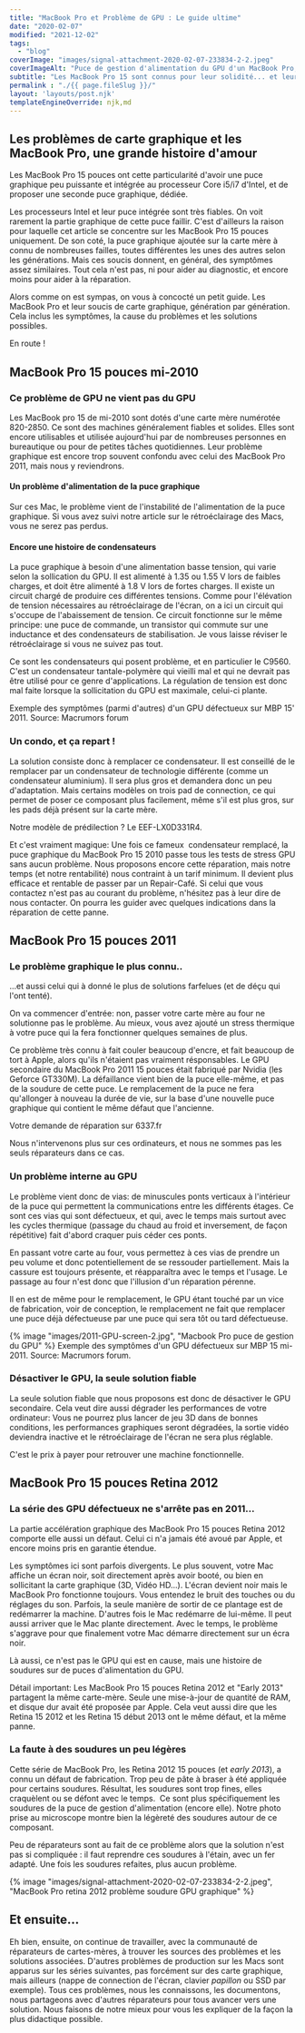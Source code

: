 ```yaml
---
title: "MacBook Pro et Problème de GPU : Le guide ultime"
date: "2020-02-07"
modified: "2021-12-02"
tags: 
  - "blog"
coverImage: "images/signal-attachment-2020-02-07-233834-2-2.jpeg"
coverImageAlt: "Puce de gestion d'alimentation du GPU d'un MacBook Pro, source de nombreuses pannes."
subtitle: "Les MacBook Pro 15 sont connus pour leur solidité... et leurs pannes récurrentes. Voici un listing des pannes pour chaque modèle, et des solutions associés."
permalink : "./{{ page.fileSlug }}/"
layout: 'layouts/post.njk'
templateEngineOverride: njk,md
---
```


## Les problèmes de carte graphique et les MacBook Pro, une grande histoire d'amour

Les MacBook Pro 15 pouces ont cette particularité d'avoir une puce graphique peu puissante et intégrée au processeur Core i5/i7 d'Intel, et de proposer une seconde puce graphique, dédiée.

Les processeurs Intel et leur puce intégrée sont très fiables. On voit rarement la partie graphique de cette puce faillir. C'est d'ailleurs la raison pour laquelle cet article se concentre sur les MacBook Pro 15 pouces uniquement. De son coté, la puce graphique ajoutée sur la carte mère à connu de nombreuses failles, toutes différentes les unes des autres selon les générations. Mais ces soucis donnent, en général, des symptômes assez similaires. Tout cela n'est pas, ni pour aider au diagnostic, et encore moins pour aider à la réparation.

Alors comme on est sympas, on vous à concocté un petit guide. Les MacBook Pro et leur soucis de carte graphique, génération par génération. Cela inclus les symptômes, la cause du problèmes et les solutions possibles.

En route !

## MacBook Pro 15 pouces mi-2010

### Ce problème de GPU ne vient pas du GPU

Les MacBook pro 15 de mi-2010 sont dotés d'une carte mère numérotée 820-2850. Ce sont des machines généralement fiables et solides. Elles sont encore utilisables et utilisée aujourd'hui par de nombreuses personnes en bureautique ou pour de petites tâches quotidiennes. Leur problème graphique est encore trop souvent confondu avec celui des MacBook Pro 2011, mais nous y reviendrons.

#### Un problème d'alimentation de la puce graphique

Sur ces Mac, le problème vient de l'instabilité de l'alimentation de la puce graphique. Si vous avez suivi notre article sur le rétroéclairage des Macs, vous ne serez pas perdus.

#### Encore une histoire de condensateurs

La puce graphique à besoin d'une alimentation basse tension, qui varie selon la sollication du GPU. Il est alimenté à 1.35 ou 1.55 V lors de faibles charges, et doit être alimenté à 1.8 V lors de fortes charges. Il existe un circuit chargé de produire ces différentes tensions. Comme pour l'élévation de tension nécessaires au rétroéclairage de l'écran, on a ici un circuit qui s'occupe de l'abaissement de tension. Ce circuit fonctionne sur le même principe: une puce de commande, un transistor qui commute sur une inductance et des condensateurs de stabilisation. Je vous laisse réviser le rétroéclairage si vous ne suivez pas tout.

Ce sont les condensateurs qui posent problème, et en particulier le C9560. C'est un condensateur tantale-polymère qui vieilli mal et qui ne devrait pas être utilisé pour ce genre d'applications. La régulation de tension est donc mal faite lorsque la sollicitation du GPU est maximale, celui-ci plante.

Exemple des symptômes (parmi d'autres) d'un GPU défectueux sur MBP 15' 2011. Source: Macrumors forum

### Un condo, et ça repart !

La solution consiste donc à remplacer ce condensateur. Il est conseillé de le remplacer par un condensateur de technologie différente (comme un condensateur aluminium). Il sera plus gros et demandera donc un peu d'adaptation. Mais certains modèles on trois pad de connection, ce qui permet de poser ce composant plus facilement, même s'il est plus gros, sur les pads déjà présent sur la carte mère.

Notre modèle de prédilection ? Le EEF-LX0D331R4.

Et c'est vraiment magique: Une fois ce fameux  condensateur remplacé, la puce graphique du MacBook Pro 15 2010 passe tous les tests de stress GPU sans aucun problème.
Nous proposons encore cette réparation, mais notre temps (et notre rentabilité) nous contraint à un tarif minimum. Il devient plus efficace et rentable de passer par un Repair-Café. Si celui que vous contactez n'est pas au courant du problème, n'hésitez pas à leur dire de nous contacter. On pourra les guider avec quelques indications dans la réparation de cette panne.

## MacBook Pro 15 pouces 2011

### Le problème graphique le plus connu..

...et aussi celui qui à donné le plus de solutions farfelues (et de déçu qui l'ont tenté).

On va commencer d'entrée: non, passer votre carte mère au four ne solutionne pas le problème. Au mieux, vous avez ajouté un stress thermique à votre puce qui la fera fonctionner quelques semaines de plus.

Ce problème très connu à fait couler beaucoup d'encre, et fait beaucoup de tort à Apple, alors qu'ils n'étaient pas vraiment résponsables. Le GPU secondaire du MacBook Pro 2011 15 pouces était fabriqué par Nvidia (les Geforce GT330M). La défaillance vient bien de la puce elle-même, et pas de la soudure de cette puce. Le remplacement de la puce ne fera qu'allonger à nouveau la durée de vie, sur la base d'une nouvelle puce graphique qui contient le même défaut que l'ancienne.

Votre demande de réparation sur 6337.fr

Nous n'intervenons plus sur ces ordinateurs, et nous ne sommes pas les seuls réparateurs dans ce cas.

### Un problème interne au GPU

Le problème vient donc de vias: de minuscules ponts verticaux à l'intérieur de la puce qui permettent la communications entre les différents étages. Ce sont ces vias qui sont défectueux, et qui, avec le temps mais surtout avec les cycles thermique (passage du chaud au froid et inversement, de façon répétitive) fait d'abord craquer puis céder ces ponts.

En passant votre carte au four, vous permettez à ces vias de prendre un peu volume et donc potentiellement de se ressouder partiellement. Mais la cassure est toujours présente, et réapparaîtra avec le temps et l'usage. Le passage au four n'est donc que l'illusion d'un réparation pérenne.

Il en est de même pour le remplacement, le GPU étant touché par un vice de fabrication, voir de conception, le remplacement ne fait que remplacer une puce déjà défectueuse par une puce qui sera tôt ou tard défectueuse.

{% image "images/2011-GPU-screen-2.jpg", "Macbook Pro puce de gestion du GPU" %} Exemple des symptômes d'un GPU défectueux sur MBP 15 mi-2011. Source: Macrumors forum.

### Désactiver le GPU, la seule solution fiable

La seule solution fiable que nous proposons est donc de désactiver le GPU secondaire. Cela veut dire aussi dégrader les performances de votre ordinateur: Vous ne pourrez plus lancer de jeu 3D dans de bonnes conditions, les performances graphiques seront dégradées, la sortie vidéo deviendra inactive et le rétroéclairage de l'écran ne sera plus réglable.

C'est le prix à payer pour retrouver une machine fonctionnelle.

## MacBook Pro 15 pouces Retina 2012

### La série des GPU défectueux ne s'arrête pas en 2011...

La partie accélération graphique des MacBook Pro 15 pouces Retina 2012 comporte elle aussi un défaut. Celui ci n'a jamais été avoué par Apple, et encore moins pris en garantie étendue.

Les symptômes ici sont parfois divergents. Le plus souvent, votre Mac affiche un écran noir, soit directement après avoir booté, ou bien en sollicitant la carte graphique (3D, Vidéo HD...). L'écran devient noir mais le MacBook Pro fonctionne toujours. Vous entendez le bruit des touches ou du réglages du son. Parfois, la seule manière de sortir de ce plantage est de redémarrer la machine. D'autres fois le Mac redémarre de lui-même. Il peut aussi arriver que le Mac plante directement. Avec le temps, le problème s'aggrave pour que finalement votre Mac démarre directement sur un écra noir.

Là aussi, ce n'est pas le GPU qui est en cause, mais une histoire de soudures sur de puces d'alimentation du GPU.

Détail important: Les MacBook Pro 15 pouces Retina 2012 et "Early 2013" partagent la même carte-mère. Seule une mise-à-jour de quantité de RAM, et disque dur avait été proposée par Apple. Cela veut aussi dire que les Retina 15 2012 et les Retina 15 début 2013 ont le même défaut, et la même panne.

### La faute à des soudures un peu légères

Cette série de MacBook Pro, les Retina 2012 15 pouces (et *early 2013*), a connu un défaut de fabrication. Trop peu de pâte à braser à été appliquée pour certains soudures. Résultat, les soudures sont trop fines, elles craquèlent ou se défont avec le temps.  Ce sont plus spécifiquement les soudures de la puce de gestion d'alimentation (encore elle). Notre photo prise au microscope montre bien la légèreté des soudures autour de ce composant.

Peu de réparateurs sont au fait de ce problème alors que la solution n'est pas si compliquée : il faut reprendre ces soudures à l'étain, avec un fer adapté. Une fois les soudures refaites, plus aucun problème.

{% image "images/signal-attachment-2020-02-07-233834-2-2.jpeg", "MacBook Pro retina 2012 problème soudure GPU graphique" %} 

## Et ensuite...

Eh bien, ensuite, on continue de travailler, avec la communauté de réparateurs de cartes-mères, à trouver les sources des problèmes et les solutions associées. D'autres problèmes de production sur les Macs sont apparus sur les séries suivantes, pas forcément sur des carte graphique, mais ailleurs (nappe de connection de l'écran, clavier *papillon* ou SSD par exemple). Tous ces problèmes, nous les connaissons, les documentons, nous partageons avec d'autres réparateurs pour tous avancer vers une solution. Nous faisons de notre mieux pour vous les expliquer de la façon la plus didactique possible.
